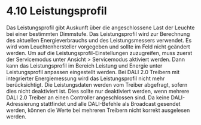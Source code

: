 # 4.10 Leistungsprofil

Das Leistungsprofil gibt Auskunft über die angeschlossene Last der Leuchte bei einer bestimmten Dimmstufe.
Das Leistungsprofil wird zur Berechnung des aktuellen Energieverbrauchs und des Leistungsmessers verwendet. Es wird vom Leuchtenhersteller vorgegeben und sollte im Feld nicht geändert werden.
Um auf die Leistungsprofil-Einstellungen zuzugreifen, muss zuerst der Servicemodus unter Ansicht > Servicemodus aktiviert werden.
Dann kann das Leistungsprofil im Bereich Leistung und Energie unter Leistungsprofil anpassen eingestellt werden.
Bei DALI 2.0 Treibern mit integrierter Energiemessung wird das Leistungsprofil nicht mehr berücksichtigt. Die Leistungsdaten werden vom Treiber abgefragt, sofern dies nicht deaktiviert ist. Dies sollte nur deaktiviert werden, wenn mehrere DALI 2.0 Treiber an einen Controller angeschlossen sind.
Da keine DALI-Adressierung stattfindet und alle DALI-Befehle als Broadcast gesendet werden, können die Werte bei mehreren Treibern nicht korrekt ausgelesen werden. 